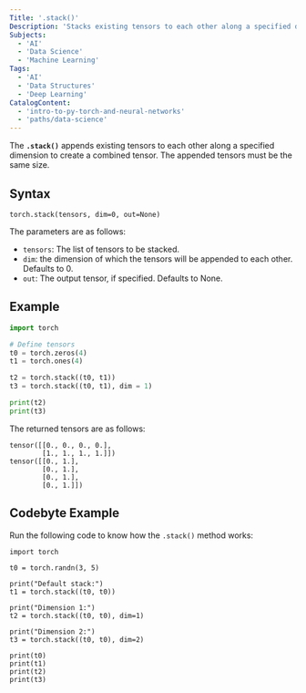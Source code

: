 ```yaml
---
Title: '.stack()'
Description: 'Stacks existing tensors to each other along a specified dimension.'
Subjects:
  - 'AI'
  - 'Data Science'
  - 'Machine Learning'
Tags:
  - 'AI'
  - 'Data Structures'
  - 'Deep Learning'
CatalogContent:
  - 'intro-to-py-torch-and-neural-networks'
  - 'paths/data-science'
---
```


The **`.stack()`** appends existing tensors to each other along a specified dimension to create a combined tensor. The appended tensors must be the same size.

## Syntax

```pseudo
torch.stack(tensors, dim=0, out=None)
```

The parameters are as follows:

- `tensors`: The list of tensors to be stacked.
- `dim`: the dimension of which the tensors will be appended to each other. Defaults to 0.
- `out`: The output tensor, if specified. Defaults to None.

## Example

```py
import torch

# Define tensors
t0 = torch.zeros(4)
t1 = torch.ones(4)

t2 = torch.stack((t0, t1))
t3 = torch.stack((t0, t1), dim = 1)

print(t2)
print(t3)
```

The returned tensors are as follows:

```shell
tensor([[0., 0., 0., 0.],
        [1., 1., 1., 1.]])
tensor([[0., 1.],
        [0., 1.],
        [0., 1.],
        [0., 1.]])
```

## Codebyte Example

Run the following code to know how the `.stack()` method works:

```codebyte/python
import torch

t0 = torch.randn(3, 5)

print("Default stack:")
t1 = torch.stack((t0, t0))

print("Dimension 1:")
t2 = torch.stack((t0, t0), dim=1)

print("Dimension 2:")
t3 = torch.stack((t0, t0), dim=2)

print(t0)
print(t1)
print(t2)
print(t3)
```
